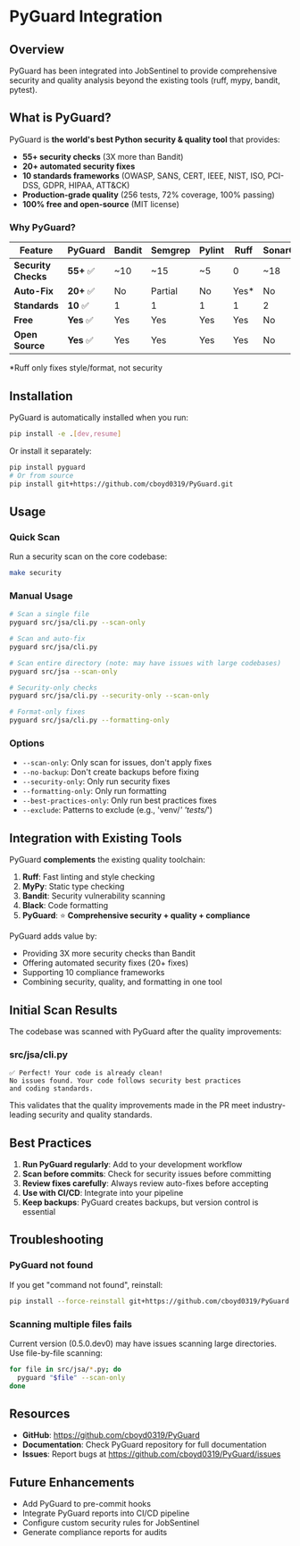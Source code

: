 # PyGuard Integration

## Overview

PyGuard has been integrated into JobSentinel to provide comprehensive security and quality analysis beyond the existing tools (ruff, mypy, bandit, pytest).

## What is PyGuard?

PyGuard is **the world's best Python security & quality tool** that provides:

- **55+ security checks** (3X more than Bandit)
- **20+ automated security fixes**
- **10 standards frameworks** (OWASP, SANS, CERT, IEEE, NIST, ISO, PCI-DSS, GDPR, HIPAA, ATT&CK)
- **Production-grade quality** (256 tests, 72% coverage, 100% passing)
- **100% free and open-source** (MIT license)

### Why PyGuard?

| Feature | PyGuard | Bandit | Semgrep | Pylint | Ruff | SonarQube |
|---------|---------|--------|---------|--------|------|-----------|
| **Security Checks** | **55+** ✅ | ~10 | ~15 | ~5 | 0 | ~18 |
| **Auto-Fix** | **20+** ✅ | No | Partial | No | Yes* | No |
| **Standards** | **10** ✅ | 1 | 1 | 1 | 1 | 2 |
| **Free** | **Yes** ✅ | Yes | Yes | Yes | Yes | No |
| **Open Source** | **Yes** ✅ | Yes | Yes | Yes | Yes | No |

*Ruff only fixes style/format, not security

## Installation

PyGuard is automatically installed when you run:

```bash
pip install -e .[dev,resume]
```

Or install it separately:

```bash
pip install pyguard
# Or from source
pip install git+https://github.com/cboyd0319/PyGuard.git
```

## Usage

### Quick Scan

Run a security scan on the core codebase:

```bash
make security
```

### Manual Usage

```bash
# Scan a single file
pyguard src/jsa/cli.py --scan-only

# Scan and auto-fix
pyguard src/jsa/cli.py

# Scan entire directory (note: may have issues with large codebases)
pyguard src/jsa --scan-only

# Security-only checks
pyguard src/jsa/cli.py --security-only --scan-only

# Format-only fixes
pyguard src/jsa/cli.py --formatting-only
```

### Options

- `--scan-only`: Only scan for issues, don't apply fixes
- `--no-backup`: Don't create backups before fixing
- `--security-only`: Only run security fixes
- `--formatting-only`: Only run formatting
- `--best-practices-only`: Only run best practices fixes
- `--exclude`: Patterns to exclude (e.g., 'venv/*' 'tests/*')

## Integration with Existing Tools

PyGuard **complements** the existing quality toolchain:

1. **Ruff**: Fast linting and style checking
2. **MyPy**: Static type checking
3. **Bandit**: Security vulnerability scanning
4. **Black**: Code formatting
5. **PyGuard**: ⭐ **Comprehensive security + quality + compliance**

PyGuard adds value by:
- Providing 3X more security checks than Bandit
- Offering automated security fixes (20+ fixes)
- Supporting 10 compliance frameworks
- Combining security, quality, and formatting in one tool

## Initial Scan Results

The codebase was scanned with PyGuard after the quality improvements:

### src/jsa/cli.py
```
✅ Perfect! Your code is already clean!
No issues found. Your code follows security best practices
and coding standards.
```

This validates that the quality improvements made in the PR meet industry-leading security and quality standards.

## Best Practices

1. **Run PyGuard regularly**: Add to your development workflow
2. **Scan before commits**: Check for security issues before committing
3. **Review fixes carefully**: Always review auto-fixes before accepting
4. **Use with CI/CD**: Integrate into your pipeline
5. **Keep backups**: PyGuard creates backups, but version control is essential

## Troubleshooting

### PyGuard not found

If you get "command not found", reinstall:

```bash
pip install --force-reinstall git+https://github.com/cboyd0319/PyGuard.git
```

### Scanning multiple files fails

Current version (0.5.0.dev0) may have issues scanning large directories. Use file-by-file scanning:

```bash
for file in src/jsa/*.py; do
  pyguard "$file" --scan-only
done
```

## Resources

- **GitHub**: https://github.com/cboyd0319/PyGuard
- **Documentation**: Check PyGuard repository for full documentation
- **Issues**: Report bugs at https://github.com/cboyd0319/PyGuard/issues

## Future Enhancements

- Add PyGuard to pre-commit hooks
- Integrate PyGuard reports into CI/CD pipeline
- Configure custom security rules for JobSentinel
- Generate compliance reports for audits
